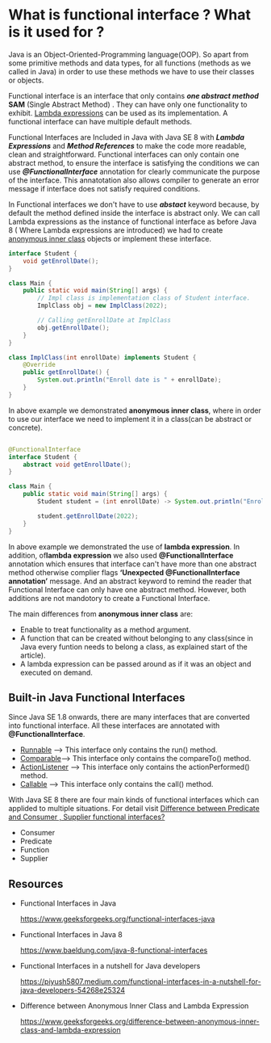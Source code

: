 # What is functional interface ? What is it used for ?

Java is an Object-Oriented-Programming language(OOP). So apart from some primitive methods and data types, for all
functions (methods as we called in Java) in order to use these methods we have to use their classes or objects.

Functional interface is an interface that only contains **_one abstract method_** **SAM** (Single Abstract Method)
. They can have only one functionality to
exhibit. [Lambda expressions](https://github.com/Erk-Vural/turkcell-java-articles/tree/main/lambda-expressions) can be
used as
its implementation. A functional interface can have multiple default methods.

Functional Interfaces are Included in Java with Java SE 8 with **_Lambda Expressions_** and **_Method References_** to
make the code more readable, clean and straightforward. Functional interfaces can only contain one abstract method, to
ensure the interface is satisfying the conditions we can use _**@FunctionalInterface**_ annotation for clearly
communicate the purpose of the interface. This annatotation also allows compiler to generate an error message if
interface does not satisfy required conditions.

In Functional interfaces we don't have to use **_abstact_** keyword because, by default the method defined inside the
interface is abstract only. We can call Lambda expressions as the instance of functional interface as before Java 8 (
Where Lambda expressions are introduced) we had to
create [anonymous inner class](https://www.geeksforgeeks.org/difference-between-anonymous-inner-class-and-lambda-expression)
objects or implement these interface.

```java
interface Student {
    void getEnrollDate();
}

class Main {
    public static void main(String[] args) {
        // Impl class is implementation class of Student interface.
        ImplClass obj = new ImplClass(2022);

        // Calling getEnrollDate at ImplClass
        obj.getEnrollDate();
    }
}

class ImplClass(int enrollDate) implements Student {
    @Override
    public getEnrollDate() {
        System.out.println("Enroll date is " + enrollDate);
    }
}
```

In above example we demonstrated **anonymous inner class**, where in order to use our interface we need to implement it
in a class(can be abstract or concrete).

```java

@FunctionalInterface
interface Student {
    abstract void getEnrollDate();
}

class Main {
    public static void main(String[] args) {
        Student student = (int enrollDate) -> System.out.println("Enroll date is " + enrollDate);

        student.getEnrollDate(2022);
    }
}
```

In above example we demonstrated the use of **lambda expression**. In addition, of**lambda expression** we also used
**@FunctionalInterface** annotation which ensures that interface can't have more than one abstract method otherwise
complier flags **‘Unexpected @FunctionalInterface annotation’** message. And an abstract keyword to remind the reader
that Functional Interface can only have one abstract method. However, both additions are not mandotory to create a
Functional Interface.

The main differences from **anonymous inner class** are:

- Enable to treat functionality as a method argument.
- A function that can be created without belonging to any class(since in Java every funtion needs to belong a class, as
  explained start of the article).
- A lambda expression can be passed around as if it was an object and executed on demand.

## Built-in Java Functional Interfaces

Since Java SE 1.8 onwards, there are many interfaces that are converted into functional interface. All these interfaces
are annotated with **@FunctionalInterface**.

- [Runnable](https://docs.oracle.com/javase/7/docs/api/java/lang/Runnable.html) –> This interface only contains the
  run() method.
- [Comparable](https://docs.oracle.com/javase/8/docs/api/java/lang/Comparable.html)–> This interface only contains the
  compareTo() method.
- [ActionListener](https://docs.oracle.com/javase/8/docs/api/java/lang/Comparable.html) –> This interface only contains
  the actionPerformed() method.
- [Callable](https://docs.oracle.com/javase/7/docs/api/java/util/concurrent/Callable.html) –> This interface only
  contains the call() method.

With Java SE 8 there are four main kinds of functional interfaces which can applided to multiple situations. For detail
visit [Difference between Predicate and Consumer , Supplier functional interfaces?](https://github.com/Erk-Vural/turkcell-java-articles/tree/main/predicate-supplier-consumer)

- Consumer
- Predicate
- Function
- Supplier

## Resources

- Functional Interfaces in Java

  https://www.geeksforgeeks.org/functional-interfaces-java


- Functional Interfaces in Java 8

  https://www.baeldung.com/java-8-functional-interfaces


- Functional Interfaces in a nutshell for Java developers

  https://piyush5807.medium.com/functional-interfaces-in-a-nutshell-for-java-developers-54268e25324


- Difference between Anonymous Inner Class and Lambda Expression

  https://www.geeksforgeeks.org/difference-between-anonymous-inner-class-and-lambda-expression
